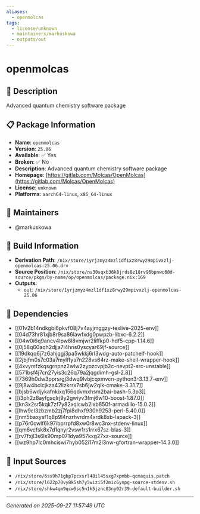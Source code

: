 ```yaml
---
aliases:
  - openmolcas
tags:
  - license/unknown
  - maintainers/markuskowa
  - outputs/out
---
```


# openmolcas

## 📝 Description

Advanced quantum chemistry software package

## 📋 Package Information

- **Name**: `openmolcas`
- **Version**: `25.06`
- **Available**: ✅ Yes
- **Broken**: ✅ No
- **Description**: Advanced quantum chemistry software package
- **Homepage**: [https://gitlab.com/Molcas/OpenMolcas](https://gitlab.com/Molcas/OpenMolcas)
- **License**: `unknown`
- **Platforms**: `aarch64-linux`, `x86_64-linux`
## 👥 Maintainers

- @markuskowa


## 🔧 Build Information

- **Derivation Path**: `/nix/store/1yrjzmyz4mzl1df1xz8rwy29mpivxzlj-openmolcas-25.06.drv`
- **Source Position**: `/nix/store/ns30sqxb36k8jrds8z18rv96bpnwc60d-source/pkgs/by-name/op/openmolcas/package.nix:169`
- **Outputs**:
  - `out`:  `/nix/store/1yrjzmyz4mzl1df1xz8rwy29mpivxzlj-openmolcas-25.06`

## 🔗 Dependencies

- [[01v2b14ndkgbi6pkvf08j7v4ayjmggzy-texlive-2025-env]]
- [[04d73hr81xjb8r9sa86lawfxdg0pwpzb-libxc-6.2.2]]
- [[04w0i6q9ancv4lpw6l8vmjwr2liffkp0-hdf5-cpp-1.14.6]]
- [[0j58q60aqh2djja7l4hns0yscyar69jf-source]]
- [[19dkqq6j7z6ahjqgj3pa5wkkj6rl3wdg-auto-patchelf-hook]]
- [[2jbjfm0s7c03a7mylffys7n228vs64rz-make-shell-wrapper-hook]]
- [[4xvymfzkqsgrnpnz2wlw2zypzcvpjb2c-nevpt2-src-unstable]]
- [[571bsf4j7cn27yis3c26q79a2jqgdimh-gsl-2.8]]
- [[7369h0dw3pprsrgj3dwq9lvbjcqxmvcn-python3-3.13.7-env]]
- [[9j8w4bcicjkza42lizkrrx7sb6jw2qik-cmake-3.31.7]]
- [[bjsb6wdjykafnkixq156qdvmxhsm2bai-bash-5.3p3]]
- [[i3ph2z8ayfgsqlrj9y2gwiyv3fmj6w10-boost-1.87.0]]
- [[kn3x2sr5kqk7zf7y82xqlcwb2ixb850f-armadillo-15.0.2]]
- [[lhw9cl3zbzmb2zj7fpi8dhxf930h9253-perl-5.40.0]]
- [[nm5baxysf1q8p9l4nzrhvrdm4xrdk8xb-lapack-3]]
- [[p76r0cwlf6k97ibprrpfd8xw0r8wc3nx-stdenv-linux]]
- [[qm6vcfsk8x7d1qnyr2vsw1rs1rrx67sz-blas-3]]
- [[rv7fxjl3s6ls90mp071dya957kxg27xz-source]]
- [[wz9hp7lc0mhciswi7hyb052i17m2l3nw-gfortran-wrapper-14.3.0]]

## 📁 Input Sources

- `/nix/store/6ss9h71gbp7pcxsrl48il45sxg7xpmbb-qcmaquis.patch`
- `/nix/store/l622p70vy8k5sh7y5wizi5f2mic6ynpg-source-stdenv.sh`
- `/nix/store/shkw4qm9qcw5sc5n1k5jznc83ny02r39-default-builder.sh`

---
*Generated on 2025-09-27 11:57:49 UTC*
